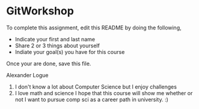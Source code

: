 # GitWorkshop

To complete this assignment, edit this README by doing the following, 

- Indicate your first and last name
- Share 2 or 3 things about yourself
- Indiate your goal(s) you have for this course

Once your are done, save this file.

Alexander Logue
1. I don't know a lot about Computer Science but I enjoy challenges
2. I love math and science 
I hope that this course will show me whether or not I want to pursue comp sci as a career path in university. :)
